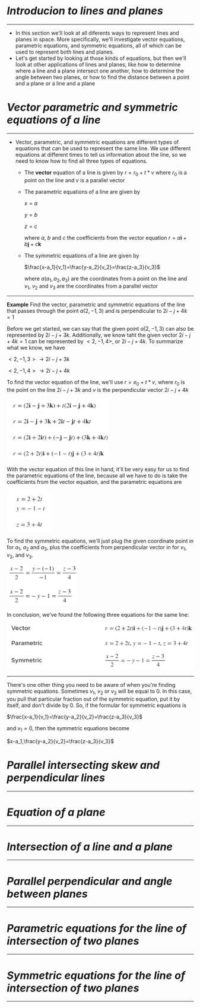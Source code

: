 # *Introducion to lines and planes*
---
* In this section we'll look at all diferents ways to represent lines and planes in space. More specifically, we'll investigate vector equations, parametric equations, and symmetric equations, all of which can be used to represent both lines and planes.
* Let's get started by looking at those kinds of equations, but then we'll look at other applications of lines and planes, like how to determine where a line and a plane intersect one another, how to determine the angle between two planes, or how to find the distance between a point and a plane or a line and a plane


# *Vector parametric and symmetric equations of a line*
---
* Vector, parametric, and symmetric equations are different types of equations that can be used to represent the same line. We use different equations at different times to tell us information about the line, so we need to know how to find all three types of equations.
  * The **vector** equation of a line is given by
        $r = r_0 + t*v$
        where $r_0$ is a point on the line and $v$ is a parallel vector
  * The parametric equations of a line are given by
        
    $x = a$

    $y=b$

    $z=c$
            
    where $a$, $b$ and $c$ the coefficients from the vector equation $r = a\textbf{i} + b\textbf{j} + c\textbf{k}$
  * The symmetric equations of a line are given by
  
    $\frac{x-a_1}{v_1}=\frac{y-a_2}{v_2}=\frac{z-a_3}{v_3}$

    where $a(a_1,a_2,a_3)$ are the coordinates from a point on the line and $v_1$, $v_2$ and $v_3$ are the coordinates from a parallel vector

---
**Example**
Find the vector, parametric and symmetric equations of the line that passes through the point $a(2,-1,3)$ and is perpendicular to $2i-j+4k=1$

Before we get started, we can say that the given point $a(2,-1,3)$ can also be represented by $2i-j+3k$. Additionally, we know taht the given vector $2i-j+4k=1$ can be represented by $<2,-1,4>$, or $2i-j+4k$. To summarize what we know, we have

$<2,-1,3> \rightarrow 2i-j+3k$  

$<2,-1,4> \rightarrow 2i-j+4k$
    
To find the vector equation of the line, we'll use $r =e_0 +t*v$, where $r_0$ is the point on the line $2i-j+3k$ and $v$ is the perpendicular vector $2i-j+4k$

![image1](image.png)

With the vector equation of this line in hand, it'll be very easy for us to find the parametric equations of the line, because all we have to do is take the coefficients from the vector equation, and the parametric equations are

![image2](image-1.png)

To find the symmetric equations, we'll just plug the given coordinate point in for $a_1$, $a_2$ and $a_3$, plus the coefficients from perpendicular vector in for $v_1$, $v_2$, and $v_3$.

![image3](image-2.png)

In conclusion, we've found the following three equations for the same line:

![conclusion](image-3.png)

---

There's one other thing you need to be aware of when you're finding symmetric equations. Sometimes $v_1$, $v_2$ or $v_3$ will be equal to 0. In this case, you pull that particular fraction out of the symmetric equation, put it by itself, and don't divide by 0. So, if the formular for symmetric equations is 

$\frac{x-a_1}{v_1}=\frac{y-a_2}{v_2}=\frac{z-a_3}{v_3}$

and $v_1=0$, then the symmetric equations become

$x-a_1,\frac{y-a_2}{v_2}=\frac{z-a_3}{v_3}$


# *Parallel intersecting skew and perpendicular lines*
---



# *Equation of a plane*
---



# *Intersection of a line and a plane*
---



# *Parallel perpendicular and angle between planes*
---



# *Parametric equations for the line of intersection of two planes*
---



# *Symmetric equations for the line of intersection of two planes*
---


